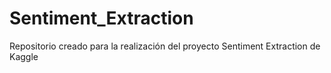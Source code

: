 # Sentiment_Extraction
Repositorio creado para la realización del proyecto Sentiment Extraction de Kaggle
